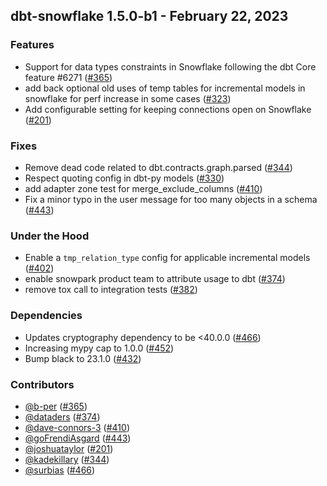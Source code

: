 ## dbt-snowflake 1.5.0-b1 - February 22, 2023

### Features

- Support for data types constraints in Snowflake following the dbt Core feature #6271 ([#365](https://github.com/dbt-labs/dbt-snowflake/issues/365))
- add back optional old uses of temp tables for incremental models in snowflake for perf increase in some cases ([#323](https://github.com/dbt-labs/dbt-snowflake/issues/323))
- Add configurable setting for keeping connections open on Snowflake ([#201](https://github.com/dbt-labs/dbt-snowflake/issues/201))

### Fixes

- Remove dead code related to dbt.contracts.graph.parsed ([#344](https://github.com/dbt-labs/dbt-snowflake/issues/344))
- Respect quoting config in dbt-py models ([#330](https://github.com/dbt-labs/dbt-snowflake/issues/330))
- add adapter zone test for merge_exclude_columns ([#410](https://github.com/dbt-labs/dbt-snowflake/issues/410))
- Fix a minor typo in the user message for too many objects in a schema ([#443](https://github.com/dbt-labs/dbt-snowflake/issues/443))

### Under the Hood

- Enable a `tmp_relation_type` config for applicable incremental models ([#402](https://github.com/dbt-labs/dbt-snowflake/issues/402))
- enable snowpark product team to attribute usage to dbt ([#374](https://github.com/dbt-labs/dbt-snowflake/issues/374))
- remove tox call to integration tests ([#382](https://github.com/dbt-labs/dbt-snowflake/issues/382))

### Dependencies

- Updates cryptography dependency to be <40.0.0 ([#466](https://github.com/dbt-labs/dbt-snowflake/pull/466))
- Increasing mypy cap to 1.0.0 ([#452](https://github.com/dbt-labs/dbt-snowflake/pull/452))
- Bump black to 23.1.0 ([#432](https://github.com/dbt-labs/dbt-snowflake/pull/432))

### Contributors
- [@b-per](https://github.com/b-per) ([#365](https://github.com/dbt-labs/dbt-spark/issues/365))
- [@dataders](https://github.com/dataders) ([#374](https://github.com/dbt-labs/dbt-spark/issues/374))
- [@dave-connors-3](https://github.com/dave-connors-3) ([#410](https://github.com/dbt-labs/dbt-spark/issues/410))
- [@goFrendiAsgard](https://github.com/goFrendiAsgard) ([#443](https://github.com/dbt-labs/dbt-spark/issues/443))
- [@joshuataylor](https://github.com/joshuataylor) ([#201](https://github.com/dbt-labs/dbt-spark/issues/201))
- [@kadekillary](https://github.com/kadekillary) ([#344](https://github.com/dbt-labs/dbt-spark/issues/344))
- [@surbias](https://github.com/surbias) ([#466](https://github.com/dbt-labs/dbt-snowflake/pull/466))
